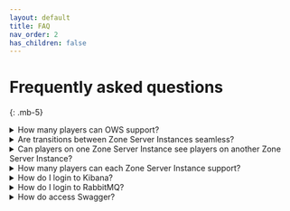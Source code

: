 ```yaml
---
layout: default
title: FAQ
nav_order: 2
has_children: false
---
```


# Frequently asked questions
{: .mb-5}

<details markdown="block">
  <summary class="fs-5 mb-3">
    How many players can OWS support?
  </summary>

With OWS 2 our goal is to support 100,000 concurrent players or more. This will be heavily dependent on your game and server hardware.
</details>

<details markdown="block">
  <summary class="fs-5 mb-3">
    Are transitions between Zone Server Instances seamless?
  </summary>

Seamless transitions are not currently supported in OWS 2. While seamless transitions are achievable, by default Unreal Engine does not support it. OWS uses Unreal Engine's client travel system which by default unloads the current map before loading the new one.
</details>

<details markdown="block">
  <summary class="fs-5 mb-3">
    Can players on one Zone Server Instance see players on another Zone Server Instance?
  </summary>

This is not supported by default, but there is nothing stopping you from sending data between the Zone Server Instances to achieve this.  This may be something OWS 2 addresses in the future.
</details>

<details markdown="block">
  <summary class="fs-5 mb-3">
    How many players can each Zone Server Instance support?
  </summary>

As OWS 2 is using Unreal Engine's instance server, you are limited by whatever limitations Unreal Engine's server instances have.  OWS 2 does nothing to change this as OWS 2 is not a Game server.  Epic released a [video](https://www.youtube.com/watch?v=CDnNAAzgltw) about optimizing the Data which gets send from and to the server using a custom Replication Graph. Fortnite, for example, supports up to 100 players per Zone Instance.
</details>

<details markdown="block">
  <summary class="fs-5 mb-3">
    How do I login to Kibana?
  </summary>

Go to: http://localhost:5601/ and use the default username / password: elastic / changeme
</details>

<details markdown="block">
  <summary class="fs-5 mb-3">
    How do I login to RabbitMQ?
  </summary>

Go to: http://localhost:15672/ and use the default username / password: dev / test
</details>

<details markdown="block">
  <summary class="fs-5 mb-3">
    How do access Swagger?
  </summary>

OWSPublicAPI: https://localhost:44303/Swagger
OWSInstanceManagementAPI: https://localhost:44329/Swagger
OWSCharacterPersistenceAPI: https://localhost:44324/Swagger
</details>

